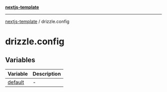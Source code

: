 [**nextjs-template**](../README.md)

---

[nextjs-template](../README.md) / drizzle.config

# drizzle.config

## Variables

| Variable                        | Description |
| ------------------------------- | ----------- |
| [default](variables/default.md) | -           |
